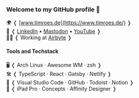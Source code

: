 ### Welcome to my GitHub profile 👋

🌍 ❬ [www.timroes.de](https://www.timroes.de/) ❭ <br>
👥 ❬ [LinkedIn](https://www.linkedin.com/in/timroes/) • [Mastodon](https://digitalcourage.social/@timroes) • [YouTube](https://youtube.com/TimRoes) ❭ <br>
👨‍💻 ❬ Working at [Airbyte](https://airbyte.com/) ❭

#### Tools and Techstack

🖥️ ❬ Arch Linux · Awesome WM · zsh ❭ <br>
🛠️ ❬ TypeScript · React · Gatsby · Netlify ❭ <br>
📝 ❬ Visual Studio Code · GitHub · Todoist · Notion ❭ <br>
🎨 ❬ iPad Pro · Concepts · Affinity Designer ❭
